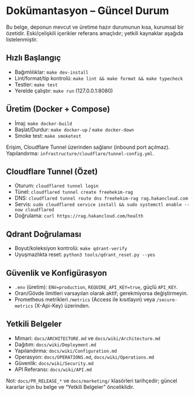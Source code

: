 # Dokümantasyon – Güncel Durum

Bu belge, deponun mevcut ve üretime hazır durumunun kısa, kurumsal bir özetidir. Eski/çelişkili içerikler referans amaçlıdır; yetkili kaynaklar aşağıda listelenmiştir.

## Hızlı Başlangıç
- Bağımlılıklar: `make dev-install`
- Lint/format/tip kontrolü: `make lint && make format && make typecheck`
- Testler: `make test`
- Yerelde çalıştır: `make run` (127.0.0.1:8080)

## Üretim (Docker + Compose)
- İmaj: `make docker-build`
- Başlat/Durdur: `make docker-up` / `make docker-down`
- Smoke test: `make smoketest`

Erişim, Cloudflare Tunnel üzerinden sağlanır (inbound port açılmaz). Yapılandırma: `infrastructure/cloudflare/tunnel-config.yml`.

## Cloudflare Tunnel (Özet)
- Oturum: `cloudflared tunnel login`
- Tünel: `cloudflared tunnel create freehekim-rag`
- DNS: `cloudflared tunnel route dns freehekim-rag rag.hakancloud.com`
- Servis: `sudo cloudflared service install && sudo systemctl enable --now cloudflared`
- Doğrulama: `curl https://rag.hakancloud.com/health`

## Qdrant Doğrulaması
- Boyut/koleksiyon kontrolü: `make qdrant-verify`
- Uyuşmazlıkta reset: `python3 tools/qdrant_reset.py --yes`

## Güvenlik ve Konfigürasyon
- `.env` (üretim): `ENV=production`, `REQUIRE_API_KEY=true`, güçlü `API_KEY`.
- Oran/Gövde limitleri varsayılan olarak aktif; gerekmiyorsa değiştirmeyin.
- Prometheus metrikleri `/metrics` (Access ile kısıtlayın) veya `/secure-metrics` (X-Api-Key) üzerinden.

## Yetkili Belgeler
- Mimari: `docs/ARCHITECTURE.md` ve `docs/wiki/Architecture.md`
- Dağıtım: `docs/wiki/Deployment.md`
- Yapılandırma: `docs/wiki/Configuration.md`
- Operasyon: `docs/OPERATIONS.md`, `docs/wiki/Operations.md`
- Güvenlik: `docs/wiki/Security.md`
- API Referansı: `docs/wiki/API.md`

Not: `docs/PR_RELEASE_*` ve `docs/marketing/` klasörleri tarihçedir; güncel kararlar için bu belge ve “Yetkili Belgeler” önceliklidir.
